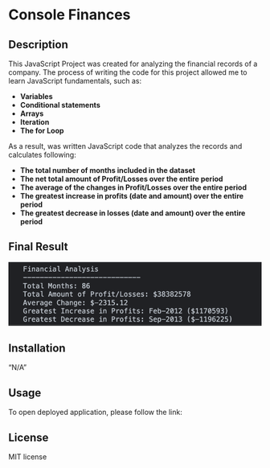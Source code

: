 # Console Finances

## Description
This JavaScript Project was created for analyzing the financial records of a company. The process of writing the code for this project allowed me to learn JavaScript fundamentals, such as:
- **Variables**
- **Conditional statements**
- **Arrays**
- **Iteration**
- **The for Loop**

As a result, was written JavaScript code that analyzes the records and calculates following:
- **The total number of months included in the dataset**
- **The net total amount of Profit/Losses over the entire period**
- **The average of the changes in Profit/Losses over the entire period**
- **The greatest increase in profits (date and amount) over the entire period**
- **The greatest decrease in losses (date and amount) over the entire period**

## Final Result
![Final result](./images/finalResult.png)

## Installation
“N/A”

## Usage
To open deployed application, please follow the link:

## License
MIT license


